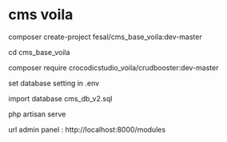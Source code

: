 <h1>cms voila </h1>

<p><a>composer create-project fesal/cms_base_voila:dev-master</a></p>

<p><a>cd cms_base_voila</a></p>

<p><a>composer require crocodicstudio_voila/crudbooster:dev-master</a></p>

set database setting in .env

import database cms_db_v2.sql

<div>
  <p><a>php artisan serve</a></p>
  url admin panel : http://localhost:8000/modules
 </div>
